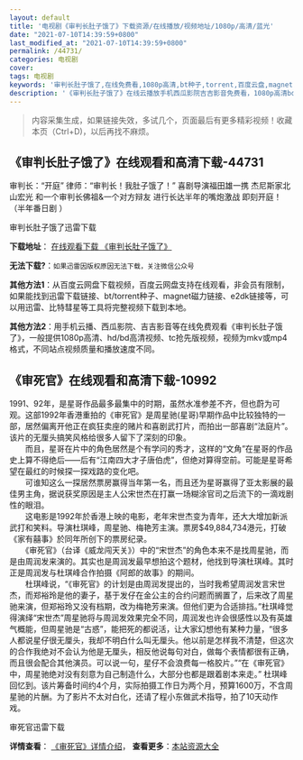 ```yaml
---
layout: default
title: '电视剧《审判长肚子饿了》下载资源/在线播放/视频地址/1080p/高清/蓝光'
date: "2021-07-10T14:39:59+0800"
last_modified_at: "2021-07-10T14:39:59+0800"
permalink: /44731/
categories: 电视剧
cover:
tags: 电视剧
keywords: '审判长肚子饿了,在线免费看,1080p高清,bt种子,torrent,百度云盘,magnet,磁力链,迅雷下载资源'
description: '《审判长肚子饿了》在线云播放手机西瓜影院吉吉影音免费看，1080p高清bd/hd未删减完整版和tc抢先枪版，mkv/mp4格式，附带bt/torrent种子、magnet/磁力链、百度云盘、网盘资源迅雷下载链接'
---
```


>内容采集生成，如果链接失效，多试几个，页面最后有更多精彩视频！收藏本页（Ctrl+D)，以后再找不麻烦。


## 《审判长肚子饿了》在线观看和高清下载-44731

审判长：“开庭&rdquo; 律师：&ldquo;审判长！我肚子饿了！” 喜剧导演福田雄一携 杰尼斯家北山宏光 和一个审判长佛祖&一个对方辩友 进行长达半年的嘴炮激战 即刻开庭！ （半年番日剧 ）</p>


审判长肚子饿了迅雷下载

**下载地址**： [在线观看下载 《审判长肚子饿了》](https://www.993dy.com//vod-detail-id-7261.html) 


**无法下载?**：`如果迅雷因版权原因无法下载，关注微信公众号 `

**其他方法1**：从百度云网盘下载视频，百度云网盘支持在线观看，非会员有限制，如果能找到迅雷下载链接、bt/torrent种子、magnet磁力链接、e2dk链接等，可以用迅雷、比特彗星等工具将完整视频下载到本地。

**其他方法2**：用手机云播、西瓜影院、吉吉影音等在线免费观看《审判长肚子饿了》，一般提供1080p高清、hd/bd高清视频、tc抢先版视频，视频为mkv或mp4格式，不同站点视频质量和播放速度不同。


## 《审死官》在线观看和高清下载-10992

1991、92年，是星哥作品最多最集中的时期，虽然水准参差不齐，但也蔚为可观。这部1992年香港重拍的《审死官》是周星驰(星哥)早期作品中比较独特的一部，居然偏离开他正在疯狂卖座的赌片和喜剧武打片，而拍出一部喜剧&ldquo;法庭片&rdquo;。该片的无厘头搞笑风格给很多人留下了深刻的印象。<br />　　而且，星哥在片中的角色居然是个有学问的秀才，这样的&ldquo;文角”在星哥的作品史上算不得绝后&mdash;—后有“江南四大才子唐伯虎&rdquo;，但绝对算得空前。可能是星哥希望在最红的时候探一探戏路的变化吧。<br />　　可谁知这么一探居然票房赢得当年第一名，而且还为星哥赢得了亚太影展的最佳男主角，据说获奖原因是主人公宋世杰在打赢一场糊涂官司之后流下的一滴戏剧性的眼泪。<br />　　这电影是1992年於香港上映的电影，老年宋世杰变为青年，还大大增加新派武打和笑料。导演杜琪峰，周星驰、梅艳芳主演。票房$49,884,734港元，打破《家有囍事》於同年所创下的票房纪录。<br />　　《审死官》（台译《威龙闯天关》）中的“宋世杰&rdquo;的角色本来不是找周星驰，而是由周润发来演的。其实也是周润发最早想拍这个题材，他找到导演杜琪峰。其时正是周润发与杜琪峰合作拍摄《阿郎的故事》的期间。<br />　　杜琪峰说，&ldquo;《审死官》的计划是由周润发提出的，当时我希望周润发言宋世杰，而郑裕玲是他的妻子，基于发仔在金公主的合约问题而搁置了，后来改了周星驰来演，但郑裕玲又没有档期，改为梅艳芳来演。但他们更为合适排挡。&rdquo;杜琪峰觉得演绎&ldquo;宋世杰&rdquo;周星驰将与周润发效果完全不同，周润发也许会很感性以及有英雄气概能，但周星驰是&ldquo;古惑”，能把死的都说活，让大家幻想他有某种力量，&ldquo;很多人都说星仔很无厘头，我却不明白什么叫无厘头。他以前是怎样我不清楚，但这次的合作我绝对不会认为他是无厘头，相反他说每句对白，做每个表情都很有正确，而且很会配合其他演员。可以说一句，星仔不会浪费每一格胶片。&rdquo;“在《审死官》中，周星驰绝对没有刻意为自己制造什么，大部分也都是跟着剧本来走。&rdquo; 杜琪峰回忆到。该片筹备时间约4个月，实际拍摄工作日为两个月，预算1600万，不含周星驰的片酬。为了影片不太对白化，还请了程小东做武术指导，拍了10天动作戏。


审死官迅雷下载

**详情查看**： [《审死官》详情介绍](/movie/10992/)， **查看更多**：[本站资源大全](/movie/t/all/)

